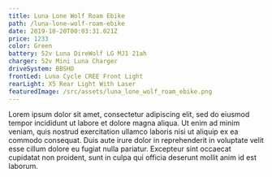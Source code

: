 ```yaml
---
title: Luna Lone Wolf Roam Ebike
path: /luna-lone-wolf-roam-ebike
date: 2019-10-20T00:03:31.021Z
price: 1233
color: Green
battery: 52v Luna DireWolf LG MJ1 21ah
charger: 52v Mini Luna Charger
driveSystem: BBSHD
frontLed: Luna Cycle CREE Front Light
rearLight: X5 Rear Light With Laser
featuredImage: /src/assets/luna_lone_wolf_roam_ebike.png
---
```

Lorem ipsum dolor sit amet, consectetur adipiscing elit, sed do eiusmod tempor incididunt ut labore et dolore magna aliqua. Ut enim ad minim veniam, quis nostrud exercitation ullamco laboris nisi ut aliquip ex ea commodo consequat. Duis aute irure dolor in reprehenderit in voluptate velit esse cillum dolore eu fugiat nulla pariatur. Excepteur sint occaecat cupidatat non proident, sunt in culpa qui officia deserunt mollit anim id est laborum.
